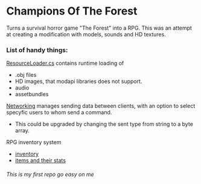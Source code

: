 # Champions Of The Forest
Turns a survival horror game "The Forest" into a RPG.
This was an attempt at creating a modification with models, sounds and HD textures.



### List of handy things:
[ResourceLoader.cs](https://github.com/Hazardu/ChampionsOfForest/blob/master/Res/ResourceLoader.cs) contains runtime loading of
-  .obj files
-  HD images, that modapi libraries does not support.
-  audio
-  assetbundles


[Networking](https://github.com/Hazardu/ChampionsOfForest/tree/master/Network) manages sending data between clients, with an option to select specyfic users to whom send a command.
- This could be upgraded by changing the sent type from string to a byte array.


RPG inventory system
- [inventory](https://github.com/Hazardu/ChampionsOfForest/blob/master/Player/Inventory.cs)
- [items and their stats](https://github.com/Hazardu/ChampionsOfForest/tree/master/Items)




###### *This is my first repo go easy on me*
